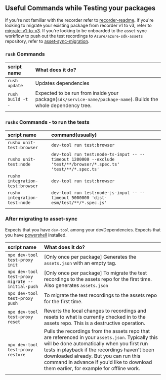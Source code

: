 ## Useful Commands while Testing your packages

If you're not familiar with the recorder refer to [recorder-readme](./README.md).
If you're looking to migrate your existing package from recorder v1 to v3, refer to [migrate-v1-to-v3](./MIGRATION.md).
If you're looking to be onboarded to the asset-sync workflow to push out the test recordings to `Azure/azure-sdk-assets` repository, refer to [asset-sync-migration](./ASSET_SYNC_MIGRATION.md).

### `rush` Commands

| script name       | What does it do?                                                                                                |
| :---------------- | :-------------------------------------------------------------------------------------------------------------- |
| `rush update`     | Updates dependencies                                                                                            |
| `rush build -t .` | Expected to be run from inside your package(`sdk/service-name/package-name`). Builds the whole dependency tree. |
|                   |                                                                                                                 |

### `rushx` Commands - to run the tests

| script name                      | command(usually)                                                                                                 |
| :------------------------------- | :--------------------------------------------------------------------------------------------------------------- |
| `rushx unit-test:browser`        | `dev-tool run test:browser`                                                                                      |
| `rushx unit-test:node`           | `dev-tool run test:node-ts-input -- --timeout 1200000 --exclude 'test/**/browser/*.spec.ts' 'test/**/*.spec.ts'` |
| `rushx integration-test:browser` | `dev-tool run test:browser`                                                                                      |
| `rushx integration-test:node`    | `dev-tool run test:node-js-input -- --timeout 5000000 'dist-esm/test/**/*.spec.js'`                              |
|                                  |                                                                                                                  |

### After migrating to asset-sync

Expects that you have `dev-tool` among your devDependencies.
Expects that you have [powershell] installed.

| script name                                      | What does it do?                                                                                                                                                                                                                                                                                                                     |
| :----------------------------------------------- | :----------------------------------------------------------------------------------------------------------------------------------------------------------------------------------------------------------------------------------------------------------------------------------------------------------------------------------- |
| `npx dev-tool test-proxy init`                   | [Only once per package] Generates the `assets.json` with an empty tag.                                                                                                                                                                                                                                                               |
| `npx dev-tool test-proxy migrate --initial-push` | [Only once per package] To migrate the test recordings to the assets repo for the first time. Also generates `assets.json`                                                                                                                                                                                                           |
| `npx dev-tool test-proxy push`                   | To migrate the test recordings to the assets repo for the first time.                                                                                                                                                                                                                                                                |
| `npx dev-tool test-proxy reset`                  | Reverts the local changes to recordings and resets to what is currently checked in to the assets repo. This is a destructive operation.                                                                                                                                                                                              |
| `npx dev-tool test-proxy restore`                | Pulls the recordings from the assets repo that are referenced in your `assets.json`. Typically this will be done automatically when you first run tests in playback if the recordings haven't been downloaded already. But you can run this command in advance if you'd like to download them earlier, for example for offline work. |
|                                                  |                                                                                                                                                                                                                                                                                                                                      |

[powershell]: https://github.com/PowerShell/PowerShell
